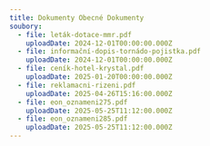 ```yaml
---
title: Dokumenty Obecné Dokumenty
soubory:
  - file: leták-dotace-mmr.pdf
    uploadDate: 2024-12-01T00:00:00.000Z
  - file: informační-dopis-tornádo-pojistka.pdf
    uploadDate: 2024-12-01T00:00:00.000Z
  - file: ceník-hotel-krystal.pdf
    uploadDate: 2025-01-20T00:00:00.000Z
  - file: reklamacni-rizeni.pdf
    uploadDate: 2025-04-26T15:16:00.000Z
  - file: eon_oznameni275.pdf
    uploadDate: 2025-05-25T11:12:00.000Z
  - file: eon_oznameni285.pdf
    uploadDate: 2025-05-25T11:12:00.000Z
---
```

